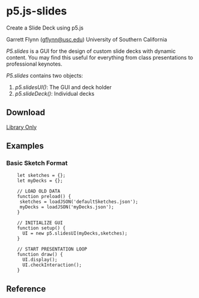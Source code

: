 # p5.js-slides
Create a Slide Deck using p5.js

Garrett Flynn (gflynn@usc.edu)
University of Southern California

*P5.slides* is a GUI for the design of custom slide decks with dynamic content. You may find this useful for everything from class presentations to professional keynotes.


*P5.slides* contains two objects:
 1. *p5.slidesUI()*: The GUI and deck holder
 2. *p5.slideDeck()*: Individual decks
 
 ## Download
 [Library Only](https://raw.githubusercontent.com/GarrettMFlynn/p5.js-slides/gh-pages/lib/p5.slides.js)
 
 ## Examples
 
 ### Basic Sketch Format
        let sketches = {};
        let myDecks = {};
          
        // LOAD OLD DATA
        function preload() {
         sketches = loadJSON('defaultSketches.json');
         myDecks = loadJSON('myDecks.json');
        }
        
        // INITIALIZE GUI
        function setup() {
          UI = new p5.slidesUI(myDecks,sketches);
        }

        // START PRESENTATION LOOP
        function draw() {
          UI.display();
          UI.checkInteraction();
        }
        
        
 ## Reference
 
